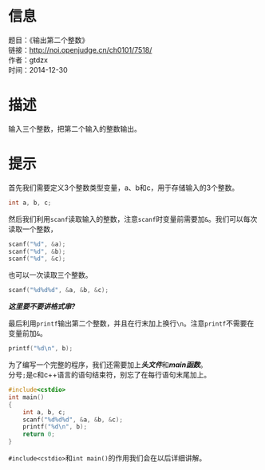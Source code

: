 # 信息
题目：《输出第二个整数》  
链接：http://noi.openjudge.cn/ch0101/7518/  
作者：gtdzx  
时间：2014-12-30  
# 描述
输入三个整数，把第二个输入的整数输出。
# 提示
首先我们需要定义3个整数类型变量，a、b和c，用于存储输入的3个整数。
```cpp
int a, b, c;
```
然后我们利用`scanf`读取输入的整数，注意`scanf`时变量前需要加`&`。我们可以每次读取一个整数，
```cpp
scanf("%d", &a);
scanf("%d", &b);
scanf("%d", &c);
```
也可以一次读取三个整数。
```cpp
scanf("%d%d%d", &a, &b, &c);
```

***这里要不要讲格式串?***

最后利用`printf`输出第二个整数，并且在行末加上换行`\n`。注意`printf`不需要在变量前加`&`。
```cpp
printf("%d\n", b);
```
为了编写一个完整的程序，我们还需要加上***头文件***和***main函数***。  
分号`;`是c和c++语言的语句结束符，别忘了在每行语句末尾加上。
```cpp
#include<cstdio>
int main()
{
    int a, b, c;
    scanf("%d%d%d", &a, &b, &c);
    printf("%d\n", b);
    return 0;
}
```
`#include<cstdio>`和`int main()`的作用我们会在以后详细讲解。
